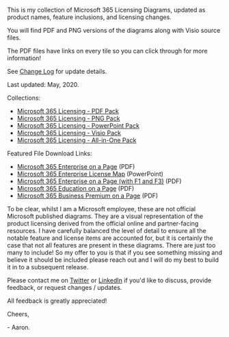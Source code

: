 This is my collection of Microsoft 365 Licensing Diagrams, updated as product names, feature inclusions, and licensing changes.

You will find PDF and PNG versions of the diagrams along with Visio source files.

The PDF files have links on every tile so you can click through for more information!

See [Change Log](https://github.com/AaronDinnage/Licensing/blob/master/Change%20Log.md) for update details.

Last updated: May, 2020.

Collections:
* [Microsoft 365 Licensing - PDF Pack](https://github.com/AaronDinnage/Licensing/files/4650341/Microsoft.365.Licensing.-.PDF.Pack.-.v2020.05.zip)
* [Microsoft 365 Licensing - PNG Pack](https://github.com/AaronDinnage/Licensing/files/4650334/Microsoft.365.Licensing.-.PNG.Pack.-.v2020.05.zip)
* [Microsoft 365 Licensing - PowerPoint Pack](https://github.com/AaronDinnage/Licensing/files/4650338/Microsoft.365.Licensing.-.PowerPoint.Pack.-.v2020.05.zip)
* [Microsoft 365 Licensing - Visio Pack](https://github.com/AaronDinnage/Licensing/files/4650340/Microsoft.365.Licensing.-.Visio.Pack.-.v2020.05.zip)
* [Microsoft 365 Licensing - All-in-One Pack](https://github.com/AaronDinnage/Licensing/archive/v2020.05.zip)

Featured File Download Links:
* [Microsoft 365 Enterprise on a Page](https://github.com/AaronDinnage/Licensing/raw/master/Microsoft%20365%20Enterprise%20on%20a%20Page.pdf) (PDF)
* [Microsoft 365 Enterprise License Map](https://github.com/AaronDinnage/Licensing/raw/master/Microsoft%20365%20Enterprise%20License%20Map.pptx) (PowerPoint)
* [Microsoft 365 Enterprise on a Page (with F1 and F3)](https://github.com/AaronDinnage/Licensing/raw/master/Microsoft%20365%20Enterprise%20on%20a%20Page%20-%20With%20F1%20and%20F3.pdf) (PDF)
* [Microsoft 365 Education on a Page](https://github.com/AaronDinnage/Licensing/raw/master/Microsoft%20365%20Education%20on%20a%20Page.pdf) (PDF)
* [Microsoft 365 Business Premium on a Page](https://github.com/AaronDinnage/Licensing/raw/master/Microsoft%20365%20Business%20on%20a%20Page.pdf) (PDF)

To be clear, whilst I am a Microsoft employee, these are not official Microsoft published diagrams. They are a visual representation of the product licensing derived from the official online and partner-facing resources. I have carefully balanced the level of detail to ensure all the notable feature and license items are accounted for, but it is certainly the case that not all features are present in these diagrams. There are just too many to include! So my offer to you is that if you see something missing and believe it should be included please reach out and I will do my best to build it in to a subsequent release.

Please contact me on [Twitter](https://twitter.com/AaronDinnage) or [LinkedIn](https://www.linkedin.com/in/aarondinnage/) if you'd like to discuss, provide feedback, or request changes / updates.

All feedback is greatly appreciated!

Cheers,

 \- Aaron.
